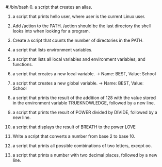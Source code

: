 #!/bin/bash
0. a script that creates an alias.

1. a script that prints hello user, where user is the current Linux user.

2. Add /action to the PATH. /action should be the last directory the shell looks into when looking for a program.

3. Create a script that counts the number of directories in the PATH.

4. a script that lists environment variables.

5. a script that lists all local variables and environment variables, and functions.

6. a script that creates a new local variable. -> Name: BEST, Value: School

7. a script that creates a new global variable. -> Name: BEST, Value: School

8. a script that prints the result of the addition of 128 with the value stored in the environment variable TRUEKNOWLEDGE, followed by a new line.

9. a script that prints the result of POWER divided by DIVIDE, followed by a new line.

10. a script that displays the result of BREATH to the power LOVE

11. Write a script that converts a number from base 2 to base 10.

12. a script that prints all possible combinations of two letters, except oo.

13.  a script that prints a number with two decimal places, followed by a new line. 

